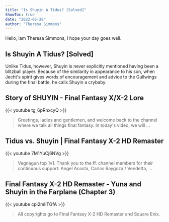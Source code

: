 ```yaml
---
title: "Is Shuyin A Tidus? [Solved]"
ShowToc: true 
date: "2022-05-28"
author: "Theresa Simmons" 
---
```


Hello, iam Theresa Simmons, I hope your day goes well.
## Is Shuyin A Tidus? [Solved]
 Unlike Tidus, however, Shuyin is never explicitly mentioned having been a blitzball player. Because of the similarity in appearance to his son, when Jecht's spirit gives words of encouragement and advice to the Gullwings during the final battle, he calls Shuyin a crybaby.

## Story of SHUYIN - Final Fantasy X/X-2 Lore
{{< youtube tg_6pRnxcyQ >}}
>Greetings, ladies and gentlemen, and welcome back to the channel where we talk all things final fantasy. In today's video, we will ...

## Tidus vs. Shuyin | Final Fantasy X-2 HD Remaster
{{< youtube 7M1YuCj6NVg >}}
>Vegnagun top 1v1. Thank you to the ff. channel members for their continuous support: Angel Acosta, Carlos Raygoza / Vendetta, ...

## Final Fantasy X-2 HD Remaster - Yuna and Shuyin in the Farplane (Chapter 3)
{{< youtube cpi2mIiTGfA >}}
>All copyrights go to Final Fantasy X-2 HD Remaster and Square Enix.

